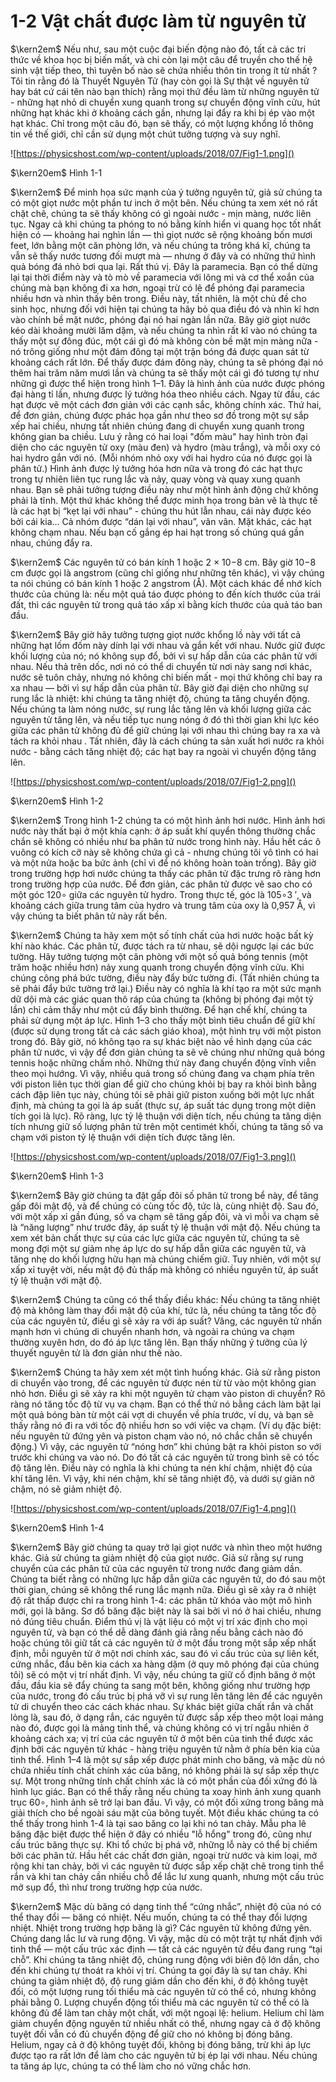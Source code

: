 # 1-2 Vật chất được làm từ nguyên tử
$\kern2em$ Nếu như, sau một cuộc đại biến động nào đó, tất cả các tri thức về khoa học bị biến mất, và chi còn lại một câu để truyền cho thế hệ sinh vật tiếp theo, thì tuyên bố nào sẽ chứa nhiều thôn tin trong ít từ nhất ? Tôi tin rằng đó là Thuyết Nguyên Tử (hay còn gọi là Sự thật về nguyên tử hay bát cứ cái tên nào bạn thích) rằng mọi thứ đều làm từ những nguyên tử - những hạt nhỏ di chuyển xung quanh trong sự chuyển động vĩnh cửu, hút những hạt khác khi ở khoảng cách gần, nhưng lại đẩy ra khi bị ép vào một hạt khác. Chỉ trong một câu đó, bạn sẽ thấy, có một lượng khổng lồ thông tin về thế giới, chỉ cần sử dụng một chút tưởng tượng và suy nghĩ.

![https://physicshost.com/wp-content/uploads/2018/07/Fig1-1.png]()

$\kern20em$ Hình 1-1

$\kern2em$ Để minh họa sức mạnh của ý tưởng nguyên tử, giả sử chúng ta có một giọt nước một phần tư inch ở một bên. Nếu chúng ta xem xét nó rất chặt chẽ, chúng ta sẽ thấy không có gì ngoài nước - mịn màng, nước liên tục. Ngay cả khi chúng ta phóng to nó bằng kính hiển vi quang học tốt nhất hiện có — khoảng hai nghìn lần — thì giọt nước sẽ rộng khoảng bốn mươi feet, lớn bằng một căn phòng lớn, và nếu chúng ta trông khá kĩ, chúng ta vẫn sẽ thấy nước tương đối mượt mà — nhưng ở đây và có những thứ hình quả bóng đá nhỏ bơi qua lại. Rất thú vị. Đây là paramecia. Bạn có thể dừng lại tại thời điểm này và tò mò về paramecia với lông mi và cơ thể xoắn của chúng mà bạn không đi xa hơn, ngoại trừ có lẽ để phóng đại paramecia nhiều hơn và nhìn thấy bên trong. Điều này, tất nhiên, là một chủ đề cho sinh học, nhưng đối với hiện tại chúng ta hãy bỏ qua điều đó và nhìn kĩ hơn vào chính bề mặt nước, phóng đại nó hai ngàn lần nữa. Bây giờ giọt nước kéo dài khoảng mười lăm dặm, và nếu chúng ta nhìn rất kĩ vào nó chúng ta thấy một sự đông đúc, một cái gì đó mà không còn bề mặt mịn màng nữa - nó trông giống như một đám đông tại một trận bóng đá được quan sát từ khoảng cách rất lớn. Để thấy được đám đông này, chúng ta sẽ phóng đại nó thêm hai trăm năm mươi lần và chúng ta sẽ thấy một cái gì đó tương tự như những gì được thể hiện trong hình 1–1. Đây là hình ảnh của nước được phóng đại hàng tỉ lần, nhưng được lý tưởng hóa theo nhiều cách. Ngay từ đầu, các hạt được vẽ một cách đơn giản với các cạnh sắc, không chính xác. Thứ hai, để đơn giản, chúng được phác họa gần như theo sơ đồ trong một sự sắp xếp hai chiều, nhưng tất nhiên chúng đang di chuyển xung quanh trong không gian ba chiều. Lưu ý rằng có hai loại "đốm màu" hay hình tròn đại diện cho các nguyên tử oxy (màu đen) và hydro (màu trắng), và mỗi oxy có hai hydro gắn với nó. (Mỗi nhóm nhỏ oxy với hai hydro của nó được gọi là phân tử.) Hình ảnh được lý tưởng hóa hơn nữa và trong đó các hạt thực trong tự nhiên liên tục rung lắc và nảy, quay vòng và quay xung quanh nhau. Bạn sẽ phải tưởng tượng điều này như một hình ảnh động chứ không phải là tĩnh. Một thứ khác không thể được minh họa trong bản vẽ là thực tế là các hạt bị “kẹt lại với nhau” - chúng thu hút lẫn nhau, cái này được kéo bởi cái kia… Cả nhóm được “dán lại với nhau”, vân vân. Mặt khác, các hạt không chạm nhau. Nếu bạn cố gắng ép hai hạt trong số chúng quá gần nhau, chúng đẩy ra.

$\kern2em$ Các nguyên tử có bán kính 1 hoặc 2 × 10−8 cm. Bây giờ 10−8 cm được gọi là angstrom (cũng chỉ giống như những tên khác), vì vậy chúng ta nói chúng có bán kính 1 hoặc 2 angstrom (Å). Một cách khác để nhớ kích thước của chúng là: nếu một quả táo được phóng to đến kích thước của trái đất, thì các nguyên tử trong quả táo xấp xỉ bằng kích thước của quả táo ban đầu.

$\kern2em$ Bây giờ hãy tưởng tượng giọt nước khổng lồ này với tất cả những hạt lốm đốm này dính lại với nhau và gắn kết với nhau. Nước giữ được khối lượng của nó; nó không sụp đổ, bởi vì sự hấp dẫn của các phân tử với nhau. Nếu thả trên dốc, nơi nó có thể di chuyển từ nơi này sang nơi khác, nước sẽ tuôn chảy, nhưng nó không chỉ biến mất - mọi thứ không chỉ bay ra xa nhau — bởi vì sự hấp dẫn của phân tử. Bây giờ đại diện cho những sự rung lắc là nhiệt: khi chúng ta tăng nhiệt độ, chúng ta tăng chuyển động. Nếu chúng ta làm nóng nước, sự rung lắc tăng lên và khối lượng giữa các nguyên tử tăng lên, và nếu tiếp tục nung nóng ở đó thì thời gian khi lực kéo giữa các phân tử không đủ để giữ chúng lại với nhau thì chúng bay ra xa và tách ra khỏi nhau . Tất nhiên, đây là cách chúng ta sản xuất hơi nước ra khỏi nước - bằng cách tăng nhiệt độ; các hạt bay ra ngoài vì chuyển động tăng lên.

![https://physicshost.com/wp-content/uploads/2018/07/Fig1-2.png]()

$\kern20em$ Hình 1-2

$\kern2em$ Trong hình 1-2 chúng ta có một hình ảnh hơi nước. Hình ảnh hơi nước này thất bại ở một khía cạnh: ở áp suất khí quyển thông thường chắc chắn sẽ không có nhiều như ba phân tử nước trong hình này. Hầu hết các ô vuông có kích cỡ này sẽ không chứa gì cả - nhưng chúng tôi vô tình có hai và một nửa hoặc ba bức ảnh (chỉ vì để nó không hoàn toàn trống). Bây giờ trong trường hợp hơi nước chúng ta thấy các phân tử đặc trưng rõ ràng hơn trong trường hợp của nước. Để đơn giản, các phân tử được vẽ sao cho có một góc 120∘ giữa các nguyên tử hydro. Trong thực tế, góc là 105∘3 ′, và khoảng cách giữa trung tâm của hydro và trung tâm của oxy là 0,957 Å, vì vậy chúng ta biết phân tử này rất bền.

$\kern2em$ Chúng ta hãy xem một số tính chất của hơi nước hoặc bất kỳ khí nào khác. Các phân tử, được tách ra từ nhau, sẽ dội ngược lại các bức tường. Hãy tưởng tượng một căn phòng với một số quả bóng tennis (một trăm hoặc nhiều hơn) nảy xung quanh trong chuyển động vĩnh cửu. Khi chúng công phá bức tường, điều này đẩy bức tường đi. (Tất nhiên chúng ta sẽ phải đẩy bức tường trở lại.) Điều này có nghĩa là khí tạo ra một sức mạnh dữ dội mà các giác quan thô ráp của chúng ta (không bị phóng đại một tỷ lần) chỉ cảm thấy như một cú đẩy bình thường. Để hạn chế khí, chúng ta phải sử dụng một áp lực. Hình 1–3 cho thấy một bình tiêu chuẩn để giữ khí (được sử dụng trong tất cả các sách giáo khoa), một hình trụ với một piston trong đó. Bây giờ, nó không tạo ra sự khác biệt nào về hình dạng của các phân tử nước, vì vậy để đơn giản chúng ta sẽ vẽ chúng như những quả bóng tennis hoặc những chấm nhỏ. Những thứ này đang chuyển động vĩnh viễn theo mọi hướng. Vì vậy, nhiều quả trong số chúng đang va chạm phía trên với piston liên tục thời gian để giữ cho chúng khỏi bị bay ra khỏi bình bằng cách đập liên tục này, chúng tôi sẽ phải giữ piston xuống bởi một lực nhất định, mà chúng ta gọi là áp suất (thực sự, áp suất tác dụng trong một diện tích gọi là lực). Rõ ràng, lực tỷ lệ thuận với diện tích, nếu chúng ta tăng diện tích nhưng giữ số lượng phân tử trên một centimét khối, chúng ta tăng số va chạm với piston tỷ lệ thuận với diện tích được tăng lên.

![https://physicshost.com/wp-content/uploads/2018/07/Fig1-3.png]()

$\kern20em$ Hình 1-3

$\kern2em$ Bây giờ chúng ta đặt gấp đôi số phân tử trong bể này, để tăng gấp đôi mật độ, và để chúng có cùng tốc độ, tức là, cùng nhiệt độ. Sau đó, với một xấp xỉ gần đúng, số va chạm sẽ tăng gấp đôi, và vì mỗi va chạm sẽ là “năng lượng” như trước đây, áp suất tỷ lệ thuận với mật độ. Nếu chúng ta xem xét bản chất thực sự của các lực giữa các nguyên tử, chúng ta sẽ mong đợi một sự giảm nhẹ áp lực do sự hấp dẫn giữa các nguyên tử, và tăng nhẹ do khối lượng hữu hạn mà chúng chiếm giữ. Tuy nhiên, với một sự xấp xỉ tuyệt vời, nếu mật độ đủ thấp mà không có nhiều nguyên tử, áp suất tỷ lệ thuận với mật độ.

$\kern2em$ Chúng ta cũng có thể thấy điều khác: Nếu chúng ta tăng nhiệt độ mà không làm thay đổi mật độ của khí, tức là, nếu chúng ta tăng tốc độ của các nguyên tử, điều gì sẽ xảy ra với áp suất? Vâng, các nguyên tử nhấn mạnh hơn vì chúng di chuyển nhanh hơn, và ngoài ra chúng va chạm thường xuyên hơn, do đó áp lực tăng lên. Bạn thấy những ý tưởng của lý thuyết nguyên tử là đơn giản như thế nào.

$\kern2em$ Chúng ta hãy xem xét một tình huống khác. Giả sử rằng piston di chuyển vào trong, để các nguyên tử được nén từ từ vào một không gian nhỏ hơn. Điều gì sẽ xảy ra khi một nguyên tử chạm vào piston di chuyển? Rõ ràng nó tăng tốc độ từ vụ va chạm. Bạn có thể thử nó bằng cách làm bật lại một quả bóng bàn từ một cái vợt di chuyển về phía trước, ví dụ, và bạn sẽ thấy rằng nó đi ra với tốc độ nhiều hơn so với việc va chạm. (Ví dụ đặc biệt: nếu nguyên tử đứng yên và piston chạm vào nó, nó chắc chắn sẽ chuyển động.) Vì vậy, các nguyên tử “nóng hơn” khi chúng bật ra khỏi piston so với trước khi chúng va vào nó. Do đó tất cả các nguyên tử trong bình sẽ có tốc độ tăng lên. Điều này có nghĩa là khi chúng ta nén khí chậm, nhiệt độ của khí tăng lên. Vì vậy, khi nén chậm, khí sẽ tăng nhiệt độ, và dưới sự giãn nở chậm, nó sẽ giảm nhiệt độ.

![https://physicshost.com/wp-content/uploads/2018/07/Fig1-4.png]()

$\kern20em$ Hình 1-4

$\kern2em$ Bây giờ chúng ta quay trở lại giọt nước và nhìn theo một hướng khác. Giả sử chúng ta giảm nhiệt độ của giọt nước. Giả sử rằng sự rung chuyển của các phân tử của các nguyên tử trong nước đang giảm dần. Chúng ta biết rằng có những lực hấp dẫn giữa các nguyên tử, do đó sau một thời gian, chúng sẽ không thể rung lắc mạnh nữa. Điều gì sẽ xảy ra ở nhiệt độ rất thấp được chỉ ra trong hình 1-4: các phân tử khóa vào một mô hình mới, gọi là băng. Sơ đồ băng đặc biệt này là sai bởi vì nó ở hai chiều, nhưng nó đúng tiêu chuẩn. Điểm thú vị là vật liệu có một vị trí xác định cho mọi nguyên tử, và bạn có thể dễ dàng đánh giá rằng nếu bằng cách nào đó hoặc chúng tôi giữ tất cả các nguyên tử ở một đầu trong một sắp xếp nhất định, mỗi nguyên tử ở một nơi chính xác, sau đó vì cấu trúc của sự liên kết, cứng nhắc, đầu bên kia cách xa hàng dặm (ở quy mô phóng đại của chúng tôi) sẽ có một vị trí nhất định. Vì vậy, nếu chúng ta giữ cố định băng ở một đầu, đầu kia sẽ đẩy chúng ta sang một bên, không giống như trường hợp của nước, trong đó cấu trúc bị phá vỡ vì sự rung lên tăng lên để các nguyên tử di chuyển theo các cách khác nhau. Sự khác biệt giữa chất rắn và chất lỏng là, sau đó, ở dạng rắn, các nguyên tử được sắp xếp theo một loại mảng nào đó, được gọi là mảng tinh thể, và chúng không có vị trí ngẫu nhiên ở khoảng cách xa; vị trí của các nguyên tử ở một bên của tinh thể được xác định bởi các nguyên tử khác - hàng triệu nguyên tử nằm ở phía bên kia của tinh thể. Hình 1–4 là một sự sắp xếp được phát minh cho băng, và mặc dù nó chứa nhiều tính chất chính xác của băng, nó không phải là sự sắp xếp thực sự. Một trong những tính chất chính xác là có một phần của đối xứng đó là hình lục giác. Bạn có thể thấy rằng nếu chúng ta xoay hình ảnh xung quanh trục 60∘, hình ảnh sẽ trở lại ban đầu. Vì vậy, có một đối xứng trong băng mà giải thích cho bề ngoài sáu mặt của bông tuyết. Một điều khác chúng ta có thể thấy trong hình 1-4 là tại sao băng co lại khi nó tan chảy. Mẫu pha lê băng đặc biệt được thể hiện ở đây có nhiều "lỗ hổng" trong đó, cũng như cấu trúc băng thực sự. Khi tổ chức bị phá vỡ, những lỗ này có thể bị chiếm bởi các phân tử. Hầu hết các chất đơn giản, ngoại trừ nước và kim loại, mở rộng khi tan chảy, bởi vì các nguyên tử được sắp xếp chặt chẽ trong tinh thể rắn và khi tan chảy cần nhiều chỗ để lắc lư xung quanh, nhưng một cấu trúc mở sụp đổ, thì như trong trường hợp của nước.

$\kern2em$ Mặc dù băng có dạng tinh thể “cứng nhắc”, nhiệt độ của nó có thể thay đổi — băng có nhiệt. Nếu muốn, chúng ta có thể thay đổi lượng nhiệt. Nhiệt trong trường hợp băng là gì? Các nguyên tử không đứng yên. Chúng dang lắc lư và rung động. Vì vậy, mặc dù có một trật tự nhất định với tinh thể — một cấu trúc xác định — tất cả các nguyên tử đều đang rung “tại chỗ”. Khi chúng ta tăng nhiệt độ, chúng rung động với biên độ lớn dần, cho đến khi chúng tự thoát ra khỏi vị trí. Chúng ta gọi đây là sự tan chảy. Khi chúng ta giảm nhiệt độ, độ rung giảm dần cho đến khi, ở độ không tuyệt đối, có một lượng rung tối thiểu mà các nguyên tử có thể có, nhưng không phải bằng 0. Lượng chuyển động tối thiểu mà các nguyên tử có thể có là không đủ để làm tan chảy một chất, với một ngoại lệ: helium. Helium chỉ làm giảm chuyển động nguyên tử nhiều nhất có thể, nhưng ngay cả ở độ không tuyệt đối vẫn có đủ chuyển động để giữ cho nó không bị đóng băng. Helium, ngay cả ở độ không tuyệt đối, không bị đóng băng, trừ khi áp lực được tạo ra rất lớn để làm cho các nguyên tử bị ép lại với nhau. Nếu chúng ta tăng áp lực, chúng ta có thể làm cho nó vững chắc hơn.